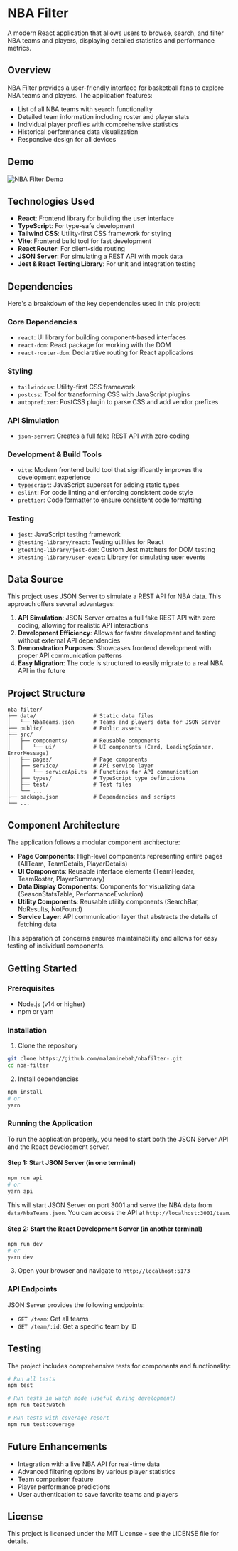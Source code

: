 # NBA Filter

A modern React application that allows users to browse, search, and filter NBA teams and players, displaying detailed statistics and performance metrics.

## Overview

NBA Filter provides a user-friendly interface for basketball fans to explore NBA teams and players. The application features:

- List of all NBA teams with search functionality
- Detailed team information including roster and player stats
- Individual player profiles with comprehensive statistics
- Historical performance data visualization
- Responsive design for all devices

## Demo

![NBA Filter Demo](https://via.placeholder.com/800x400?text=NBA+Filter+Demo)

## Technologies Used

- **React**: Frontend library for building the user interface
- **TypeScript**: For type-safe development
- **Tailwind CSS**: Utility-first CSS framework for styling
- **Vite**: Frontend build tool for fast development
- **React Router**: For client-side routing
- **JSON Server**: For simulating a REST API with mock data
- **Jest & React Testing Library**: For unit and integration testing

## Dependencies

Here's a breakdown of the key dependencies used in this project:

### Core Dependencies
- `react`: UI library for building component-based interfaces
- `react-dom`: React package for working with the DOM
- `react-router-dom`: Declarative routing for React applications

### Styling
- `tailwindcss`: Utility-first CSS framework
- `postcss`: Tool for transforming CSS with JavaScript plugins
- `autoprefixer`: PostCSS plugin to parse CSS and add vendor prefixes

### API Simulation
- `json-server`: Creates a full fake REST API with zero coding

### Development & Build Tools
- `vite`: Modern frontend build tool that significantly improves the development experience
- `typescript`: JavaScript superset for adding static types
- `eslint`: For code linting and enforcing consistent code style
- `prettier`: Code formatter to ensure consistent code formatting

### Testing
- `jest`: JavaScript testing framework
- `@testing-library/react`: Testing utilities for React
- `@testing-library/jest-dom`: Custom Jest matchers for DOM testing
- `@testing-library/user-event`: Library for simulating user events

## Data Source

This project uses JSON Server to simulate a REST API for NBA data. This approach offers several advantages:

1. **API Simulation**: JSON Server creates a full fake REST API with zero coding, allowing for realistic API interactions
2. **Development Efficiency**: Allows for faster development and testing without external API dependencies
3. **Demonstration Purposes**: Showcases frontend development with proper API communication patterns
4. **Easy Migration**: The code is structured to easily migrate to a real NBA API in the future

## Project Structure

```
nba-filter/
├── data/                  # Static data files
│   └── NbaTeams.json      # Teams and players data for JSON Server
├── public/                # Public assets
├── src/
│   ├── components/        # Reusable components
│   │   └── ui/            # UI components (Card, LoadingSpinner, ErrorMessage)
│   ├── pages/             # Page components
│   ├── service/           # API service layer
│   │   └── serviceApi.ts  # Functions for API communication
│   ├── types/             # TypeScript type definitions
│   ├── test/              # Test files
│   └── ...
├── package.json           # Dependencies and scripts
└── ...
```

## Component Architecture

The application follows a modular component architecture:

- **Page Components**: High-level components representing entire pages (AllTeam, TeamDetails, PlayerDetails)
- **UI Components**: Reusable interface elements (TeamHeader, TeamRoster, PlayerSummary)
- **Data Display Components**: Components for visualizing data (SeasonStatsTable, PerformanceEvolution)
- **Utility Components**: Reusable utility components (SearchBar, NoResults, NotFound)
- **Service Layer**: API communication layer that abstracts the details of fetching data

This separation of concerns ensures maintainability and allows for easy testing of individual components.

## Getting Started

### Prerequisites

- Node.js (v14 or higher)
- npm or yarn

### Installation

1. Clone the repository
```bash
git clone https://github.com/malaminebah/nbafilter-.git
cd nba-filter
```

2. Install dependencies
```bash
npm install
# or
yarn
```

### Running the Application

To run the application properly, you need to start both the JSON Server API and the React development server.

#### Step 1: Start JSON Server (in one terminal)

```bash
npm run api
# or
yarn api
```

This will start JSON Server on port 3001 and serve the NBA data from `data/NbaTeams.json`.
You can access the API at `http://localhost:3001/team`.

#### Step 2: Start the React Development Server (in another terminal)

```bash
npm run dev
# or
yarn dev
```

3. Open your browser and navigate to `http://localhost:5173`

### API Endpoints

JSON Server provides the following endpoints:

- `GET /team`: Get all teams
- `GET /team/:id`: Get a specific team by ID


## Testing

The project includes comprehensive tests for components and functionality:

```bash
# Run all tests
npm test

# Run tests in watch mode (useful during development)
npm run test:watch

# Run tests with coverage report
npm run test:coverage
```

## Future Enhancements

- Integration with a live NBA API for real-time data
- Advanced filtering options by various player statistics
- Team comparison feature
- Player performance predictions
- User authentication to save favorite teams and players

## License

This project is licensed under the MIT License - see the LICENSE file for details.
